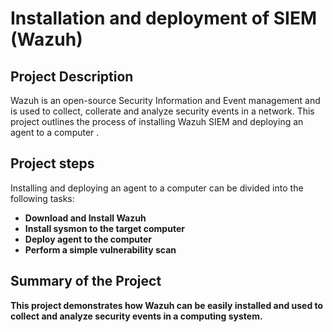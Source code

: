 # Installation and deployment of SIEM (Wazuh)

<h2> Project Description</h2>
Wazuh is an open-source Security Information and Event management and is used to collect, collerate and analyze security events in a network. This project outlines the process of installing Wazuh SIEM and deploying an agent to a computer . 
<br />

<h2>Project steps </h2>
Installing and deploying an agent to a computer can be divided into the following tasks:
<p align="left">
                 
   - <b> Download and Install Wazuh<br />
   - <b>Install sysmon to the target computer <br/>
   - <b>Deploy agent to the computer <br/>
   - <b>Perform a simple vulnerability scan <br/>
   


<h2>Summary of the Project </h2>

This project demonstrates how Wazuh can be easily installed and used to collect and analyze security events in a computing system.

  



